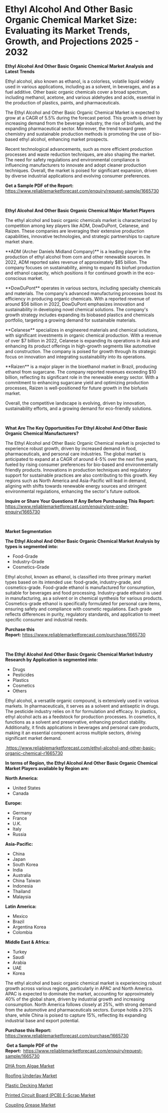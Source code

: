 <p><h1>Ethyl Alcohol And Other Basic Organic Chemical Market Size: Evaluating its Market Trends, Growth, and Projections 2025 - 2032</h1></p><p><strong>Ethyl Alcohol And Other Basic Organic Chemical Market Analysis and Latest Trends</strong></p>
<p><p>Ethyl alcohol, also known as ethanol, is a colorless, volatile liquid widely used in various applications, including as a solvent, in beverages, and as a fuel additive. Other basic organic chemicals cover a broad spectrum, including methanol, acetone, and various aldehydes and acids, essential in the production of plastics, paints, and pharmaceuticals.</p><p>The Ethyl Alcohol and Other Basic Organic Chemical Market is expected to grow at a CAGR of 5.5% during the forecast period. This growth is driven by increasing demand from the beverage industry, the rise of biofuels, and the expanding pharmaceutical sector. Moreover, the trend toward green chemistry and sustainable production methods is promoting the use of bio-based ethyl alcohol, enhancing market prospects.</p><p>Recent technological advancements, such as more efficient production processes and waste reduction techniques, are also shaping the market. The need for safety regulations and environmental compliance is influencing manufacturers to innovate and adopt cleaner production techniques. Overall, the market is poised for significant expansion, driven by diverse industrial applications and evolving consumer preferences.</p></p>
<p><strong>Get a Sample PDF of the Report:&nbsp;</strong> <a href="https://www.reliablemarketforecast.com/enquiry/request-sample/1665730?utm_campaign=1110&utm_medium=2&utm_source=Github&utm_content=ia&utm_term=05032025&utm_id=ethyl-alcohol-and-other-basic-organic-chemical">https://www.reliablemarketforecast.com/enquiry/request-sample/1665730</a></p>
<p>&nbsp;</p>
<p><strong>Ethyl Alcohol And Other Basic Organic Chemical Major Market Players</strong></p>
<p><p>The ethyl alcohol and basic organic chemicals market is characterized by competition among key players like ADM, DowDuPont, Celanese, and Raizen. These companies are leveraging their extensive production capabilities, innovative technologies, and strategic partnerships to capture market share.</p><p>**ADM (Archer Daniels Midland Company)** is a leading player in the production of ethyl alcohol from corn and other renewable sources. In 2022, ADM reported sales revenue of approximately $85 billion. The company focuses on sustainability, aiming to expand its biofuel production and ethanol capacity, which positions it for continued growth in the eco-conscious market.</p><p>**DowDuPont** operates in various sectors, including specialty chemicals and materials. The company's advanced manufacturing processes boost its efficiency in producing organic chemicals. With a reported revenue of around $56 billion in 2022, DowDuPont emphasizes innovation and sustainability in developing novel chemical solutions. The company's growth strategy includes expanding its biobased plastics and chemicals portfolio, targeting a growing demand for sustainable materials.</p><p>**Celanese** specializes in engineered materials and chemical solutions, with significant investments in organic chemical production. With a revenue of over $7 billion in 2022, Celanese is expanding its operations in Asia and enhancing its product offerings in high-growth segments like automotive and construction. The company is poised for growth through its strategic focus on innovation and integrating sustainability into its operations.</p><p>**Raizen** is a major player in the bioethanol market in Brazil, producing ethanol from sugarcane. The company reported revenues exceeding $10 billion, reflecting its significant role in the renewable energy sector. With a commitment to enhancing sugarcane yield and optimizing production processes, Raizen is well-positioned for future growth in the biofuels market.</p><p>Overall, the competitive landscape is evolving, driven by innovation, sustainability efforts, and a growing demand for eco-friendly solutions.</p></p>
<p>&nbsp;</p>
<p><strong>What Are The Key Opportunities For Ethyl Alcohol And Other Basic Organic Chemical Manufacturers?</strong></p>
<p><p>The Ethyl Alcohol and Other Basic Organic Chemical market is projected to experience robust growth, driven by increased demand in food, pharmaceuticals, and personal care industries. The global market is anticipated to expand at a CAGR of around 4-5% over the next five years, fueled by rising consumer preferences for bio-based and environmentally friendly products. Innovations in production techniques and regulatory support for sustainable practices are also contributing to this growth. Key regions such as North America and Asia-Pacific will lead in demand, aligning with shifts towards renewable energy sources and stringent environmental regulations, enhancing the sector's future outlook.</p></p>
<p><strong>Inquire or Share Your Questions If Any Before Purchasing This Report:</strong> <a href="https://www.reliablemarketforecast.com/enquiry/pre-order-enquiry/1665730?utm_campaign=1110&utm_medium=2&utm_source=Github&utm_content=ia&utm_term=05032025&utm_id=ethyl-alcohol-and-other-basic-organic-chemical">https://www.reliablemarketforecast.com/enquiry/pre-order-enquiry/1665730</a></p>
<p>&nbsp;</p>
<p><strong>Market Segmentation</strong></p>
<p><strong>The Ethyl Alcohol And Other Basic Organic Chemical Market Analysis by types is segmented into:</strong></p>
<p><ul><li>Food-Grade</li><li>Industry-Grade</li><li>Cosmetics-Grade</li></ul></p>
<p><p>Ethyl alcohol, known as ethanol, is classified into three primary market types based on its intended use: food-grade, industry-grade, and cosmetics-grade. Food-grade ethanol is manufactured for consumption, suitable for beverages and food processing. Industry-grade ethanol is used in manufacturing, as a solvent or in chemical synthesis for various products. Cosmetics-grade ethanol is specifically formulated for personal care items, ensuring safety and compliance with cosmetic regulations. Each grade reflects differences in purity, regulatory standards, and application to meet specific consumer and industrial needs.</p></p>
<p><strong>Purchase this Report:&nbsp;</strong><a href="https://www.reliablemarketforecast.com/purchase/1665730?utm_campaign=1110&utm_medium=2&utm_source=Github&utm_content=ia&utm_term=05032025&utm_id=ethyl-alcohol-and-other-basic-organic-chemical">https://www.reliablemarketforecast.com/purchase/1665730</a></p>
<p>&nbsp;</p>
<p><strong>The Ethyl Alcohol And Other Basic Organic Chemical Market Industry Research by Application is segmented into:</strong></p>
<p><ul><li>Drugs</li><li>Pesticides</li><li>Plastics</li><li>Cosmetics</li><li>Others</li></ul></p>
<p><p>Ethyl alcohol, a versatile organic compound, is extensively used in various markets. In pharmaceuticals, it serves as a solvent and antiseptic in drugs. The pesticide industry relies on it for formulation and efficacy. In plastics, ethyl alcohol acts as a feedstock for production processes. In cosmetics, it functions as a solvent and preservative, enhancing product stability. Additionally, it finds applications in beverages and personal care products, making it an essential component across multiple sectors, driving significant market demand.</p></p>
<p><a href="https://www.reliablemarketforecast.com/ethyl-alcohol-and-other-basic-organic-chemical-r1665730?utm_campaign=1110&utm_medium=2&utm_source=Github&utm_content=ia&utm_term=05032025&utm_id=ethyl-alcohol-and-other-basic-organic-chemical">&nbsp;https://www.reliablemarketforecast.com/ethyl-alcohol-and-other-basic-organic-chemical-r1665730</a></p>
<p><strong>In terms of Region, the Ethyl Alcohol And Other Basic Organic Chemical Market Players available by Region are:</strong></p>
<p>
    <p> <strong> North America: </strong>
        <ul>
            <li>United States</li>
            <li>Canada</li>
        </ul>
        </p> 
    <p> <strong> Europe: </strong>
        <ul>
            <li>Germany</li>
            <li>France</li>
            <li>U.K.</li>
            <li>Italy</li>
            <li>Russia</li>
        </ul>
        </p> 
    <p> <strong> Asia-Pacific: </strong>
        <ul>
            <li>China</li>
            <li>Japan</li>
            <li>South Korea</li>
            <li>India</li>
            <li>Australia</li>
            <li>China Taiwan</li>
            <li>Indonesia</li>
            <li>Thailand</li>
            <li>Malaysia</li>
        </ul>
        </p> 
    <p> <strong> Latin America: </strong>
        <ul>
            <li>Mexico</li>
            <li>Brazil</li>
            <li>Argentina Korea</li>
            <li>Colombia</li>
        </ul>
        </p> 
    <p> <strong> Middle East & Africa: </strong>
        <ul>
            <li>Turkey</li>
            <li>Saudi</li>
            <li>Arabia</li>
            <li>UAE</li>
            <li>Korea</li>
        </ul>
    </p>
    </p>
<p><p>The ethyl alcohol and basic organic chemical market is experiencing robust growth across various regions, particularly in APAC and North America. APAC is expected to dominate the market, accounting for approximately 40% of the global share, driven by industrial growth and increasing consumption. North America follows closely at 25%, with strong demand from the automotive and pharmaceuticals sectors. Europe holds a 20% share, while China is poised to capture 15%, reflecting its expanding industrial base and export potential.</p></p>
<p><strong>Purchase this Report: </strong><a href="https://www.reliablemarketforecast.com/purchase/1665730?utm_campaign=1110&utm_medium=2&utm_source=Github&utm_content=ia&utm_term=05032025&utm_id=ethyl-alcohol-and-other-basic-organic-chemical">https://www.reliablemarketforecast.com/purchase/1665730</a></p>
<p>&nbsp;<strong>Get a Sample PDF of the Report:&nbsp;&nbsp;</strong><a href="https://www.reliablemarketforecast.com/enquiry/request-sample/1665730?utm_campaign=1110&utm_medium=2&utm_source=Github&utm_content=ia&utm_term=05032025&utm_id=ethyl-alcohol-and-other-basic-organic-chemical">https://www.reliablemarketforecast.com/enquiry/request-sample/1665730</a></p>
<p><strong></strong></p>
<p><p><a href="https://github.com/ikokwuihepa/Market-Research-Report-List-1/blob/main/dha-from-algae-market.md?utm_campaign=1110&utm_medium=2&utm_source=Github&utm_content=ia&utm_term=05032025&utm_id=ethyl-alcohol-and-other-basic-organic-chemical">DHA from Algae Market</a></p><p><a href="https://github.com/alekitanis/Market-Research-Report-List-1/blob/main/roofing-underlay-market.md?utm_campaign=1110&utm_medium=2&utm_source=Github&utm_content=ia&utm_term=05032025&utm_id=ethyl-alcohol-and-other-basic-organic-chemical">Roofing Underlay Market</a></p><p><a href="https://github.com/kumadenthela/Market-Research-Report-List-1/blob/main/plastic-decking-market.md?utm_campaign=1110&utm_medium=2&utm_source=Github&utm_content=ia&utm_term=05032025&utm_id=ethyl-alcohol-and-other-basic-organic-chemical">Plastic Decking Market</a></p><p><a href="https://github.com/bibzmuiko/Market-Research-Report-List-1/blob/main/printed-circuit-board-pcb-e-scrap-market.md?utm_campaign=1110&utm_medium=2&utm_source=Github&utm_content=ia&utm_term=05032025&utm_id=ethyl-alcohol-and-other-basic-organic-chemical">Printed Circuit Board (PCB) E-Scrap Market</a></p><p><a href="https://github.com/vaeilabin/Market-Research-Report-List-1/blob/main/coupling-grease-market.md?utm_campaign=1110&utm_medium=2&utm_source=Github&utm_content=ia&utm_term=05032025&utm_id=ethyl-alcohol-and-other-basic-organic-chemical">Coupling Grease Market</a></p></p>